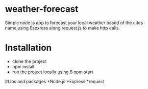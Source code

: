 # weather-forecast
Simple node js app to forecast your local weather based of the cites name,using Espxress along request.js to make http calls.

# Installation
* clone the project 
* npm install
* run the project locally using $ npm start

#Libs and packages
*Node.js
*Express
*request